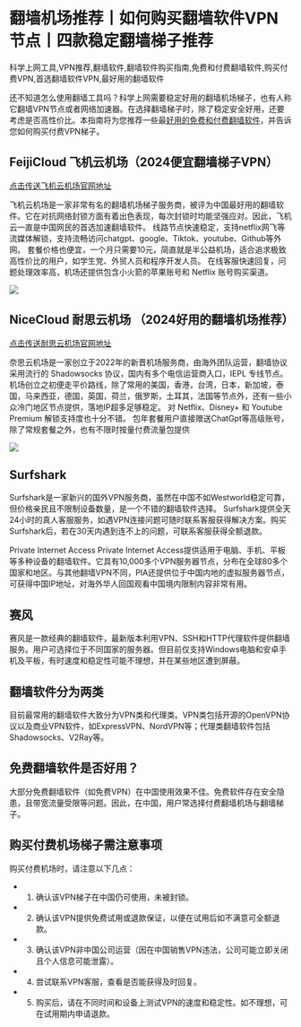 # 翻墙机场推荐丨如何购买翻墙软件VPN节点丨四款稳定翻墙梯子推荐

科学上网工具,VPN推荐,翻墙软件,翻墙软件购买指南,免费和付费翻墙软件,购买付费VPN,首选翻墙软件VPN,最好用的翻墙软件

还不知道怎么使用翻墙工具吗？科学上网需要稳定好用的翻墙机场梯子，也有人称它翻墙VPN节点或者网络加速器。在选择翻墙梯子时，除了稳定安全好用，还要考虑是否高性价比。本指南将为您推荐一些最[好用的免费和付费翻墙软件](https://reactchina.sxlcdn.com/t/topic/40279)，并告诉您如何购买付费VPN梯子。

## FeijiCloud 飞机云机场（2024便宜翻墙梯子VPN）
[点击传送飞机云机场官网地址](https://go.51tz.cc/fjcloud)

飞机云机场是一家非常有名的翻墙机场梯子服务商，被评为中国最好用的翻墙软件。它在对抗网络封锁方面有着出色表现，每次封锁时均能坚强应对。因此，飞机云一直是中国网民的首选加速翻墙软件。
线路节点快速稳定，支持netflix网飞等流媒体解锁，支持流畅访问chatgpt、google、Tiktok、youtube、Github等外网。
套餐价格也便宜，一个月只需要10元，简直就是半公益机场，适合追求极致高性价比的用户，如学生党、外贸人员和程序开发人员。
在线客服快速回复，问题处理效率高，机场还提供包含小火箭的苹果账号和 Netflix 账号购买渠道。

![](https://pic.imgdb.cn/item/659bbda6871b83018a79192a.jpg)

## NiceCloud 耐思云机场 （2024好用的翻墙机场推荐）
[点击传送耐思云机场官网地址](https://go.51tz.cc/nicecloud)

奈思云机场是一家创立于2022年的新晋机场服务商，由海外团队运营，翻墙协议采用流行的 Shadowsocks 协议，国内有多个电信运营商入口，IEPL 专线节点。
机场创立之初便走平价路线，除了常用的美国，香港，台湾，日本，新加坡，泰国，马来西亚，德国，英国，荷兰，俄罗斯，土耳其，法国等节点外，还有一些小众冷门地区节点提供，落地IP超多足够稳定。
对 Netflix、Disney+ 和 Youtube Premium 解锁支持度也十分不错。
包年套餐用户直接赠送ChatGpt等高级账号，除了常规套餐之外，也有不限时按量付费流量包提供

![](https://pic.imgdb.cn/item/659bbda6871b83018a7919f2.jpg)


## Surfshark
Surfshark是一家新兴的国外VPN服务商，虽然在中国不如Westworld稳定可靠，但价格亲民且不限制设备数量，是一个不错的翻墙软件选择。
Surfshark提供全天24小时的真人客服服务，如遇VPN连接问题可随时联系客服获得解决方案。购买Surfshark后，若在30天内遇到连不上的问题，可联系客服获得全额退款。

Private Internet Access
Private Internet Access提供适用于电脑、手机、平板等多种设备的翻墙软件。它具有10,000多个VPN服务器节点，分布在全球80多个国家和地区。与其他翻墙VPN不同，PIA还提供位于中国内地的虚拟服务器节点，可获得中国IP地址，对海外华人回国观看中国境内限制内容非常有用。

## 赛风
赛风是一款经典的翻墙软件，最新版本利用VPN、SSH和HTTP代理软件提供翻墙服务。用户可选择位于不同国家的服务器。但目前仅支持Windows电脑和安卓手机及平板，有时速度和稳定性可能不理想，并在某些地区遭到屏蔽。

## 翻墙软件分为两类
目前最常用的翻墙软件大致分为VPN类和代理类。VPN类包括开源的OpenVPN协议以及商业VPN软件，如ExpressVPN、NordVPN等；代理类翻墙软件包括Shadowsocks、V2Ray等。

## 免费翻墙软件是否好用？
大部分免费翻墙软件（如免费VPN）在中国使用效果不佳。免费软件存在安全隐患，且带宽流量受限等问题。因此，在中国，用户常选择付费翻墙机场与翻墙梯子。

## 购买付费机场梯子需注意事项
购买付费机场时，请注意以下几点：
* 1) 确认该VPN梯子在中国仍可使用，未被封锁。
* 2) 确认该VPN提供免费试用或退款保证，以便在试用后如不满意可全额退款。
* 3) 确认该VPN非中国公司运营（因在中国销售VPN违法，公司可能立即关闭且个人信息可能泄露）。
* 4) 尝试联系VPN客服，查看是否能获得及时回复。
* 5) 购买后，请在不同时间和设备上测试VPN的速度和稳定性。如不理想，可在试用期内申请退款。
